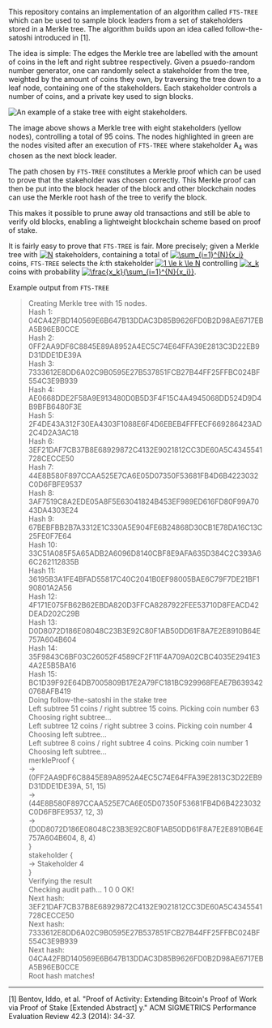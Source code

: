 This repository contains an implementation of an algorithm called `FTS-TREE` which can be used to sample block leaders from a set of stakeholders stored in a Merkle tree. The algorithm builds upon an idea called follow-the-satoshi introduced in [1].

The idea is simple: The edges the Merkle tree are labelled with the amount of coins in the left and right subtree respectively. Given a psuedo-random number generator, one can randomly select a stakeholder from the tree, weighted by the amount of coins they own, by traversing the tree down to a leaf node, containing one of the stakeholders. Each stakeholder controls a number of coins, and a private key used to sign blocks.

![An example of a stake tree with eight stakeholders.](http://i67.tinypic.com/2ish75t.jpg)

The image above shows a Merkle tree with eight stakeholders (yellow nodes), controlling a total of 95 coins. The nodes highlighted in green are the nodes visited after an execution of `FTS-TREE` where stakeholder A<sub>4</sub> was chosen as the next block leader.

The path chosen by `FTS-TREE` constitutes a Merkle proof which can be used to prove that the stakeholder was chosen correctly. This Merkle proof can then be put into the block header of the block and other blockchain nodes can use the Merkle root hash of the tree to verify the block.

This makes it possible to prune away old transactions and still be able to verify old blocks, enabling a lightweight blockchain scheme based on proof of stake.

It is fairly easy to prove that `FTS-TREE` is fair. More precisely; given a Merkle tree with <a href="https://www.codecogs.com/eqnedit.php?latex=N" target="_blank"><img src="https://latex.codecogs.com/gif.latex?N" title="N" /></a> stakeholders, containing a total of <a href="https://www.codecogs.com/eqnedit.php?latex=\sum_{i=1}^{N}{x_i}" target="_blank"><img src="https://latex.codecogs.com/gif.latex?\sum_{i=1}^{N}{x_i}" title="\sum_{i=1}^{N}{x_i}" /></a> coins, `FTS-TREE` selects the *k*:th stakeholder <a href="https://www.codecogs.com/eqnedit.php?latex=1&space;\le&space;k&space;\le&space;N" target="_blank"><img src="https://latex.codecogs.com/gif.latex?1&space;\le&space;k&space;\le&space;N" title="1 \le k \le N" /></a> controlling <a href="https://www.codecogs.com/eqnedit.php?latex=x_k" target="_blank"><img src="https://latex.codecogs.com/gif.latex?x_k" title="x_k" /></a> coins with probability <a href="https://www.codecogs.com/eqnedit.php?latex=\frac{x_k}{\sum_{i=1}^{N}{x_i}}" target="_blank"><img src="https://latex.codecogs.com/gif.latex?\frac{x_k}{\sum_{i=1}^{N}{x_i}}" title="\frac{x_k}{\sum_{i=1}^{N}{x_i}}" /></a>.

Example output from `FTS-TREE`

> Creating Merkle tree with 15 nodes. <br/>
> Hash 1: 04CA42FBD140569E6B647B13DDAC3D85B9626FD0B2D98AE6717EBA5B96EB0CCE <br/>
> Hash 2: 0FF2AA9DF6C8845E89A8952A4EC5C74E64FFA39E2813C3D22EB9D31DDE1DE39A <br/>
> Hash 3: 7333612E8DD6A02C9B0595E27B537851FCB27B44FF25FFBC024BF554C3E9B939 <br/>
> Hash 4: AE0668DDE2F58A9E913480D0B5D3F4F15C4A4945068DD524D9D4B9BFB6480F3E <br/>
> Hash 5: 2F4DE43A312F30EA4303F1088E6F4D6EBEB4FFFECF669286423AD2C4D2A3AC18 <br/>
> Hash 6: 3EF21DAF7CB37B8E68929872C4132E9021812CC3DE60A5C4345541728CECCE50 <br/>
> Hash 7: 44E8B580F897CCAA525E7CA6E05D07350F53681FB4D6B4223032C0D6FBFE9537 <br/>
> Hash 8: 3AF7519C8A2EDE05A8F5E63041824B453EF989ED616FD80F99A7043DA4303E24 <br/>
> Hash 9: 67BEBFBB2B7A3312E1C330A5E904FE6B24868D30CB1E78DA16C13C25FE0F7E64 <br/>
> Hash 10: 33C51A085F5A65ADB2A6096D8140CBF8E9AFA635D384C2C393A66C262112835B <br/>
> Hash 11: 36195B3A1FE4BFAD55817C40C2041B0EF98005BAE6C79F7DE21BF190801A2A56 <br/>
> Hash 12: 4F171E075FB62B62EBDA820D3FFCA8287922FEE53710D8FEACD42DEAD202C29B <br/>
> Hash 13: D0D8072D186E08048C23B3E92C80F1AB50DD61F8A7E2E8910B64E757A604B604 <br/>
> Hash 14: 35F9843C6BF03C26052F4589CF2F11F4A709A02CBC4035E2941E34A2E5B5BA16 <br/>
> Hash 15: BC1D39F92E64DB7005809B17E2A79FC181BC929968FEAE7B6393420768AFB419 <br/>
> Doing follow-the-satoshi in the stake tree <br/>
> Left subtree 51 coins / right subtree 15 coins. Picking coin number 63 <br/>
> Choosing right subtree...<br/>
> Left subtree 12 coins / right subtree 3 coins. Picking coin number 4 <br/>
> Choosing left subtree... <br/>
> Left subtree 8 coins / right subtree 4 coins. Picking coin number 1 <br/>
> Choosing left subtree... <br/>
> merkleProof { <br/>
> -> (0FF2AA9DF6C8845E89A8952A4EC5C74E64FFA39E2813C3D22EB9D31DDE1DE39A, 51, 15) <br/>
> -> (44E8B580F897CCAA525E7CA6E05D07350F53681FB4D6B4223032C0D6FBFE9537, 12, 3) <br/>
> -> (D0D8072D186E08048C23B3E92C80F1AB50DD61F8A7E2E8910B64E757A604B604, 8, 4) <br/>
> } <br/>
> stakeholder { <br/> 
> -> Stakeholder 4 <br/>
> } <br/>
> Verifying the result <br/>
> Checking audit path... 1 0 0 OK! <br/>
> Next hash: 3EF21DAF7CB37B8E68929872C4132E9021812CC3DE60A5C4345541728CECCE50 <br/>
> Next hash: 7333612E8DD6A02C9B0595E27B537851FCB27B44FF25FFBC024BF554C3E9B939 <br/>
> Next hash: 04CA42FBD140569E6B647B13DDAC3D85B9626FD0B2D98AE6717EBA5B96EB0CCE <br/>
> Root hash matches!

----------

[1] Bentov, Iddo, et al. "Proof of Activity: Extending Bitcoin's Proof of Work via Proof of Stake [Extended Abstract] y." ACM SIGMETRICS Performance Evaluation Review 42.3 (2014): 34-37.

